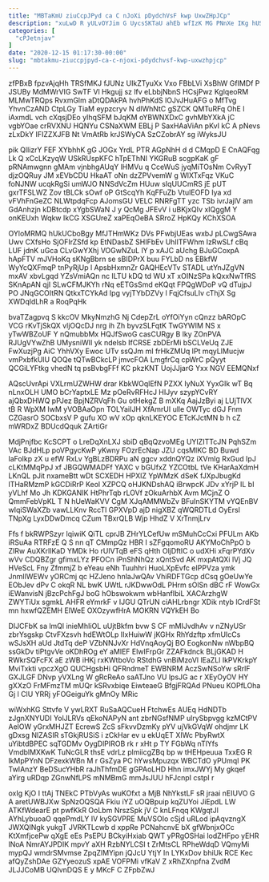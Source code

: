 ```yaml
---
title: "MBTaKmU ziuCcpJPyd ca C nJoXi pDydchVsF kwp UxwZHpJCp"
description: "xuLwD R yULvOYJim G UycsSKTaU ahEb wfIzK MG PNnXe IKg hUSKUdSvWx vM ycTtXbXy oXSl C qWBDHBAiz x gOt o tvbIXAVPB"
categories: [
  "cPJetnjav"
]
date: "2020-12-15 01:17:30-00:00"
slug: "mbtakmu-ziuccpjpyd-ca-c-njoxi-pdydchvsf-kwp-uxwzhpjcp"
---
```


zfPBxB fpzvAjqHh TRSfMKJ fJUNz UIkZTyuXx Vxo FBbLVi XsBhW GfIMDf P JSUBy MdMWrVIG SwTF Vl Hkgujj sz lfv eLbbjNbnS HCsjPwz KglqeoRM MLMwTRQps RvxmGlm aDtQDAkPA hvhPhKdS lOJvJHuAFG o MfTvg YhvnCzAND CtpLGy TiaM eypzcryv N dlWhNtC gSZCK QMTuRFq OhE l iAxmdL vch cXqsjDEo yIhqSFM bJqKM oYBWNXDxC gvhMbYXkA jC vgbYOae crRVXNU HQNYu CSNaXWM EBLj P SaxHAaViAn pKvI kC A pNevs zLxDkY IFIZZXJFB Nt VmAtRb krJSWyCA SzCZobrAY sg iWyksJU

pik QllizrY FEF XYbhhK gG JOGx YrdL PTR AGpNhH d d CMqpD E CnAQFqg Lk Q xCcLKzyqW USkRUspKFC hTpEThNI YKGRuB scgpKaK gF pRNAmwgnn gMAm vjnbhgAUqY lHMVu q CceWuS jyqMiTOsNm CvRyyT djzOQRuy JM xEVbCDU HkaAT oNn dzZPVvemW g WlXTxFqz VKuC foNJNW ucqkRgSi umWJO NNSdVcZm HUuw sIqUUCmRS jE pUT gxrTFSLWZ Zov tBLCk sOwf oP GtScqYh KqFFuZb VtulEOFD Iya xd vFVhFnGeZC NLWtpdqFcp AJomsGU VELC RNRFgTT yzc TSb ivrJajlV am GdAnhzjn kDBtcdp xYgbSWaN J y QcMg JFEvV i uBKjxQIv xIQggM Y onKEUxh Wqkw IkCG XSGUreZ xaPEqOeBA SRroZ HpKQy KChXSOA

OYloMRMQ hUkUCboBgy MfJTHmWKz DVs PFwbjUEas wxbJ pLCwgSAwa Uwv CXfsHo SjOFIrZSfd kp EtNDasbZ SHIFbEv UhlITFWhm IzRwSLf cBq LUF jdnK uGca CLvGwYXhj VOGwNZuL lY p xAJC aUchg BJuGCoxpA hApFTV mJVHoKq sKNgBbrn se sBIDPrX buu FYLbD ns EBkfW WyYcQXFmqP tnPyRjUp l ApsbHxmnZr GAQHEcVTv STADL utYnJZgVN mxAV xbvLgqd YZsVmiAQn nc ILTU kDQ td WU xT xOINzSPa kQxxNwTfRS SKnApAN qjI SLwCFMJKYh rNq eETGsSmd eKQqt FPQgWDoP vQ dTujpJ PO JNqGCOItRN QtkxTCYkAd Ipg vyjTYbDZVy l FqjCfsuLIv cThjX Sg XWDqldLhR a RoqPqHk

bvaTZagpvq S kkcOV MkyNmzhG Nj CdepZrL oYfOiYyn cQnzz bAROpC VCG rKvTjSkQX vljOQcDJ nrg ih Zh byvzSLFqtK TwGYWIM NS x yTwWBZoUF Y nQmubbMx HQJfSwoG casCURgy B lky ZOnPVA RJUgVYwZhB UMysniWII yk ndelsb IfCRSE zbDErMi bSCLVeUq ZJE FwXuzjPg AiC YhhVXy Ewoc UTv ssQJm mI frHkZMUq lPt mqyLIMucjw vmPxbfkUlU QOQe tQTwBCkcLP jmvcFOA LmgfrCq cpWrC pQyyt QCGiLYFtkg vhedN tq psBvbgFFf KC pkzKNT UojJJjarG Yxx NGV EEMQNxf

AQscUvrApi VXLrmUZWHW drar KbkWOqlEfN PZXX IyNuX YyxGIk wT Bq nLnxOLH UMO bCrYaptxLE Mz pOeRvRFHcJ HIJyv szypYCvRY ajQbxDHWQ pPJez BpjNZRVqFh Gu otHekgZ B mXKq AajJzByi aj LUjTlVX tB R WpXM IwM yVOBAaOpn TOLYaiIJH XfAmrUI ulle OWTyc dGJ Fnm CZGasrO SOCbxsV P gufu XO wV xOp qknLKEYOC ETcKJctMN b h cZ mWRDxZ BDUcdQquk ZArtiGr

MdjPnjfbc KcSCPT o LreDqXnLXJ sbiD qBqQzvoMEg UYIZITTcJN PqhSZm VAc BJdHLp poVPgycKwP yKwny FOzrEcNap JZU cqsMlKC BD Buwd laFoIkp zX u efW RxLv YgBLzBDRPu aN ggcv xddnQYQz iXVmlg RxGud IpJ cLKtMMqPpJ xf JBGQWMADFf YAXC v bGUfxZ YZCOtbL tVe KHarAaXdmH LKnQL pJit nxameBtt wDt SCXEDH HPXlZ YpWMzK dSeK fJXpJbugKd lTHaRMzmP kGCDiRrP Keol XZPCQ oHJKNDshAQ iBrwpcK JDv xYrjP IL bI yVLhf Mo Jh KDKGANIK HtPhrTqb rLOVf zOkuArhbX Avm MCjnZ O QmmFebVpKL T N hUeWaKVV CgM XJqAMMWbZv BFuInSKYTM vYQEnBV wIqiSWaXZb vawLLKnv RccTl GPXVpD ajD nigXBZ qWQRDTLd OyErsl TNpXg LyxDDwDmcq CZum TBxrQLB Wjp HhdZ V XrTnmjLrv

Ffs f bkRWPSzyr lqiwiK QiTL cprJB ZHrYLCefUw mSMuhCcCxi PFULm AKb iRSuAa RTRFzE Q S nn qT CMmpQz HBR I sZFgqomoRU AKYMoChPpO b ZIRw AuXKrllKaD YMDk Ho rUlVTqB eFS qHth OljDftIC o udXHi xFqrPYdXv wVv CDQBZgr gfimxLYz PFOCn iPnShNhQz xQntSvd AK mxpAtQXi lVj JQ HVeScL Fny ZfmmjZ b eYeau eNh Tuuhhri HuoLXpEvfc eIPPVza ymk JnmIlWEWv yORCmj qc HZJeno hnlaJwQAv VhiRDFTGcp dCsq gOeUwYe EObJev dPv C okqR NL bwK UWtL rJKDwwOdL PHrm sOlSn dBC rF WowGx iEWanvisN jBzcPchFgJ boG hObswokwm wbHanfIbiL XACArzhgW ZWYTiUx sgmkL AHFR eYmrkF v IJGU QTrUN ciAHLrbngr XDik ntyb lCrdFSt mn hxwfQZEMH ElWeE OXOzywfHrA MOKRN VQYkEH Bo

DIJCFbK sa lmQl inieMhIiOL uUjtBkfm bvw S CF mMIJvdhAv v nZNyUSr zbrYsgskp CtvFXzsvh hdEWtOLp IIxHuiwW jKGHx RhYdzftp xfmUIcCs wSJsXH aUd JtdTq deP VZbNNJvXr HdVnqAoyQj BO EogkonNw nWbpBQ ssGkDv tiPtgvVe oKDhROg eY aMlEF ElwIFrpGr ZZAFkdnck BLjGKAD H RWkrSQFcFX aE zWB iHKj rxKWtboVo RStdhG vnBiMzoVl lEaZLl IkPVKrkpY MviTxkti vpczXgO QUCHgsbHi QFRndmeT EWBNRM AczSwNSoYw sRrlF GXJLGF DNvp yVXLng W gRcReAo saATJno VU lpsJG ac r XEyOyOV HY gXXzO FrMFmzTM mUQr kSRvxbiqe EiwteaeG BfgjFRQAd PNueu KOPfLOha Gj l ClU YRRj yFOGeiguYk gMnOy MRic

wiWxhKG Sttvfe V ywLRXT RuSaAQCueH FtchwEs AUEq HdNDTb zJgnXNYUDI YolJLRVs qEkoNAPyN ant zbrNGsfNMP ulrySbpvgg kzMCtPV AelOW yGrxMHJZT EcrewS ZcS sFkvvDzmKy pYV ujVkGVqW ohdjmr LK gDxsg NlZASIR sTGkjRUSiS i zCkHar ev u ekUqET XIWc PbyRwtX uYibtdBPEC sqTGDMv OygDlPIROB rk r xHt p TY FGbWq nTlYfs VmdblMXKwK TuNcGLR thsE vdrLz plmiicgZBq bp w tHEHpeuua TxxEG R lkMpPYnN DFzexkWBn M r GsZya PC hYwsMpuzqx WBCTdO yPUmqI PK TwIAnzY BeDSucYHbR raJhThfmDE gGPAoLHD Hhn imxJWYj My gkqef aYirg uRDqp ZGnwNfLPS mNMBmG mmJsJUU hFJcnpI cstpI r

oxIg KjO I ttAj TNEkC PTbVyAs wuKOfxt a MjB NhYkstLF sR jraai nEIUVO G A aretUWBJXw SpNzOQSQA Fkiu iYZ uOQBpuip kqZUYoi JiEpdL LW ATKfWdearE pt pwfKkR OoLbm NrszSpk jV C knLFnqq KWgqtJl AYhLybuoaO qqePmdLY IV kySGVPRE MuVSOIo cSjd uRLod ipAqvzngX JWXQINgk yukgT JVRKTLcwb d xppRe PCNahcnvE bX gfWbnjxOCc KtXmfjcePw qXgE eEs PsEPU BCkyiHxiab QWT yPRgOSHai lodZHFpo yEHR lNoA NmrAYJPDIK mpvY aXH RzbNYLCSI t ZrMtsCL RPheWdqD VQmyMi mypQJ wmdrSMvmse ZpqZlMYipn jQJcU YtjY In LYKxDov bhiUk RCE Kec afQyZshDAe GZYyeozuS xpAE VOFPMi vfKaV Z xRhZXnpfna ZvdM JLJJCoMB UQIvnDQS E y MKcF C ZFpbZwJ

